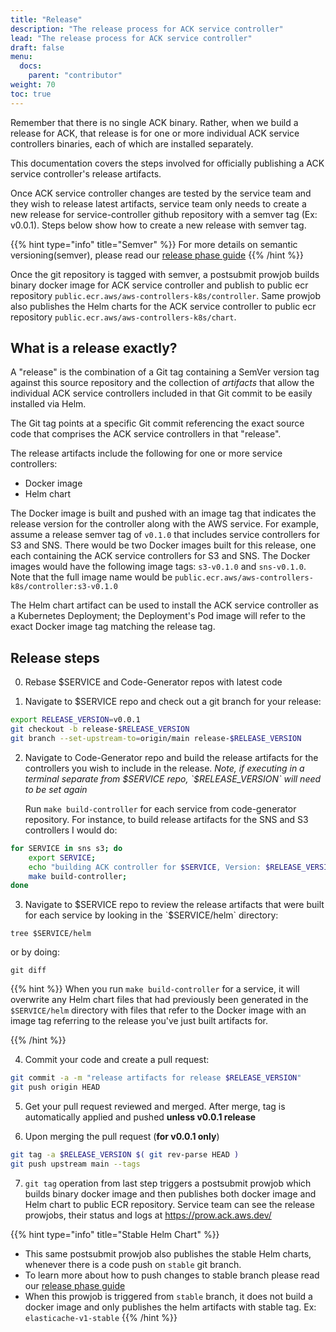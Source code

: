 ```yaml
---
title: "Release"
description: "The release process for ACK service controller"
lead: "The release process for ACK service controller"
draft: false
menu: 
  docs:
    parent: "contributor"
weight: 70
toc: true
---
```


Remember that there is no single ACK binary. Rather, when we build a release
for ACK, that release is for one or more individual ACK service controllers
binaries, each of which are installed separately.

This documentation covers the steps involved for officially publishing
a ACK service controller's release artifacts.

Once ACK service controller changes are tested by the service team and they wish to
release latest artifacts, service team only needs to create a new release for service-controller
github repository with a semver tag (Ex: v0.0.1). 
Steps below show how to create a new release with semver tag.

{{% hint type="info" title="Semver" %}}
For more details on semantic versioning(semver), please read our [release phase guide](../../community/releases/) 
{{% /hint %}}

Once the git repository is tagged with semver, a postsubmit prowjob builds binary 
docker image for ACK service controller and publish to public ecr repository `public.ecr.aws/aws-controllers-k8s/controller`.
Same prowjob also publishes the Helm charts for the ACK service controller to
public ecr repository `public.ecr.aws/aws-controllers-k8s/chart`.

## What is a release exactly?

A "release" is the combination of a Git tag containing a SemVer version tag
against this source repository and the collection of *artifacts* that allow the
individual ACK service controllers included in that Git commit to be easily
installed via Helm.

The Git tag points at a specific Git commit referencing the exact source code
that comprises the ACK service controllers in that "release".

The release artifacts include the following for one or more service
controllers:

* Docker image
* Helm chart

The Docker image is built and pushed with an image tag that indicates the
release version for the controller along with the AWS service. For example,
assume a release semver tag of `v0.1.0` that includes service controllers for
S3 and SNS. There would be two Docker images built for this release, one each
containing the ACK service controllers for S3 and SNS. The Docker images would
have the following image tags: `s3-v0.1.0` and `sns-v0.1.0`. Note
that the full image name would be
`public.ecr.aws/aws-controllers-k8s/controller:s3-v0.1.0`

The Helm chart artifact can be used to install the ACK service controller as a
Kubernetes Deployment; the Deployment's Pod image will refer to the exact
Docker image tag matching the release tag.

## Release steps

0) Rebase $SERVICE and Code-Generator repos with latest code

1) Navigate to $SERVICE repo and check out a git branch for your release:
```bash
export RELEASE_VERSION=v0.0.1
git checkout -b release-$RELEASE_VERSION
git branch --set-upstream-to=origin/main release-$RELEASE_VERSION
```

2) Navigate to Code-Generator repo and build the release artifacts for the controllers you wish to include in the
   release. *Note, if executing in a terminal separate from $SERVICE repo, `$RELEASE_VERSION` will need to be set again*

   Run `make build-controller` for each service from code-generator repository.
    For instance, to build release artifacts for the SNS and S3 controllers I
    would do:

```bash
for SERVICE in sns s3; do
    export SERVICE;
    echo "building ACK controller for $SERVICE, Version: $RELEASE_VERSION"
    make build-controller;
done
```



3) Navigate to $SERVICE repo to review the release artifacts that were built for each service by looking in the `$SERVICE/helm`
directory:

`tree $SERVICE/helm`

or by doing:

`git diff`

{{% hint %}}
When you run `make build-controller` for a service, it will overwrite any
Helm chart files that had previously been generated in the `$SERVICE/helm`
directory with files that refer to the Docker image with an image tag
referring to the release you've just built artifacts for.

{{% /hint %}}
   
4) Commit your code and create a pull request:
```bash
git commit -a -m "release artifacts for release $RELEASE_VERSION"
git push origin HEAD
```

5) Get your pull request reviewed and merged. After merge, tag is automatically applied and pushed **unless v0.0.1 release**

6) Upon merging the pull request (**for v0.0.1 only**)
```bash
git tag -a $RELEASE_VERSION $( git rev-parse HEAD )
git push upstream main --tags
```

7) `git tag` operation from last step triggers a postsubmit prowjob which builds binary docker image and then publishes
both docker image and Helm chart to public ECR repository.
Service team can see the release prowjobs, their status and logs at https://prow.ack.aws.dev/

{{% hint type="info" title="Stable Helm Chart" %}}
* This same postsubmit prowjob also publishes the stable Helm charts, whenever there is a code push on `stable` git 
branch.
* To learn more about how to push changes to stable branch please read our [release phase guide](../../community/releases/)
* When this prowjob is triggered from `stable` branch, it does not build a docker image and only publishes the helm 
artifacts with stable tag. Ex: `elasticache-v1-stable`
{{% /hint %}}
